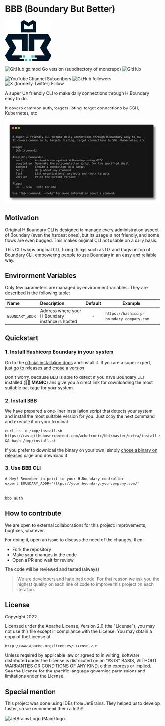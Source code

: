 # BBB (Boundary But Better)

<img src="https://raw.githubusercontent.com/achetronic/bbb/master/docs/img/logo-medium.png" alt="BBB (Main) logo." width="150">

![GitHub go.mod Go version (subdirectory of monorepo)](https://img.shields.io/github/go-mod/go-version/freepik-company/bgos)
![GitHub](https://img.shields.io/github/license/freepik-company/bgos)

![YouTube Channel Subscribers](https://img.shields.io/youtube/channel/subscribers/UCeSb3yfsPNNVr13YsYNvCAw?label=achetronic&link=http%3A%2F%2Fyoutube.com%2Fachetronic)
![GitHub followers](https://img.shields.io/github/followers/achetronic?label=achetronic&link=http%3A%2F%2Fgithub.com%2Fachetronic)
![X (formerly Twitter) Follow](https://img.shields.io/twitter/follow/achetronic?style=flat&logo=twitter&link=https%3A%2F%2Ftwitter.com%2Fachetronic)

A super UX friendly CLI to make daily connections through H.Boundary easy to do.

It covers common auth, targets listing, target connections by SSH, Kubernetes, etc 

<img src="https://raw.githubusercontent.com/achetronic/bbb/master/docs/img/command-main.png" alt="BBB (Main) logo." width="750">

## Motivation

Original H.Boundary CLI is designed to manage every administration aspect of Boundary (even the hardest ones),
but its usage is not friendly, and some flows are even bugged. This makes original CLI not usable on a daily basis.

This CLI wraps original CLI, fixing things such as UX and bugs on top of Boundary CLI, empowering people to use Boundary
in an easy and reliable way.

## Environment Variables

Only few parameters are managed by environment variables.
They are described in the following table:

| Name                           | Description                                      | Default | Example                                  |
|:-------------------------------|:-------------------------------------------------|:-------:|------------------------------------------|
| `BOUNDARY_ADDR`                | Address where your H.Boundary instance is hosted |   `-`   | `https://hashicorp-boundary.company.com` |


## Quickstart

### 1. Install Hashicorp Boundary in your system

Go to the [official installation docs](https://developer.hashicorp.com/boundary/install) and install it. 
If you are a super expert, just [go to releases and chose a version](https://releases.hashicorp.com/boundary/)

Don't worry, because BBB is able to detect if you have Boundary CLI installed (🧙‍♂️ **MAGIC**) and give you a direct link 
for downloading the most suitable package for your system.

### 2. Install BBB

We have prepared a one-liner installation script that detects your system and install the most suitable version for you.
Just copy the next command and execute it on your terminal

```console
curl -s -o /tmp/install.sh https://raw.githubusercontent.com/achetronic/bbb/master/extra/install.sh && bash /tmp/install.sh
```

If you prefer to download the binary on your own, simply 
[chose a binary on releases](https://github.com/achetronic/bbb/releases) page and download it


### 3. Use BBB CLI

```console
# Hey! Remember to point to your H.Boundary controller
export BOUNDARY_ADDR="https://your-boundary.you-company.com/"


bbb auth
```

## How to contribute

We are open to external collaborations for this project: improvements, bugfixes, whatever.

For doing it, open an issue to discuss the need of the changes, then:

- Fork the repository
- Make your changes to the code
- Open a PR and wait for review

The code will be reviewed and tested (always)

> We are developers and hate bad code. For that reason we ask you the highest quality
> on each line of code to improve this project on each iteration.

## License

Copyright 2022.

Licensed under the Apache License, Version 2.0 (the "License");
you may not use this file except in compliance with the License.
You may obtain a copy of the License at

    http://www.apache.org/licenses/LICENSE-2.0

Unless required by applicable law or agreed to in writing, software
distributed under the License is distributed on an "AS IS" BASIS,
WITHOUT WARRANTIES OR CONDITIONS OF ANY KIND, either express or implied.
See the License for the specific language governing permissions and
limitations under the License.

## Special mention

This project was done using IDEs from JetBrains. They helped us to develop faster, so we recommend them a lot! 🤓

<img src="https://resources.jetbrains.com/storage/products/company/brand/logos/jb_beam.png" alt="JetBrains Logo (Main) logo." width="150">
